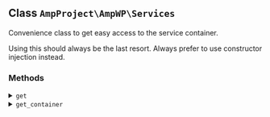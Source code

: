 ## Class `AmpProject\AmpWP\Services`

Convenience class to get easy access to the service container.

Using this should always be the last resort. Always prefer to use constructor injection instead.

### Methods
<details>
<summary><code>get</code></summary>

```php
static public get( $service )
```

Get a particular service out of the service container.


</details>
<details>
<summary><code>get_container</code></summary>

```php
static public get_container()
```

Get an instance of the service container.


</details>
